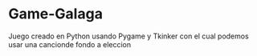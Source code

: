 # Game-Galaga
Juego creado en Python usando Pygame y Tkinker con el cual podemos usar una cancionde fondo a eleccion
